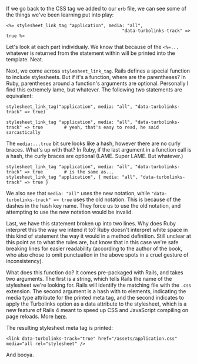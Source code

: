 If we go back to the CSS tag we added to our `erb` file, we can see some of the things we've been learning put into play:

	<%= stylesheet_link_tag "application", media: "all",
												"data-turbolinks-track" => true %>

Let's look at each part individualy.  We know that because of the `<%=...` whatever is returned from the statement within will be printed into the template.  Neat.

Next, we come across `stylesheet_link_tag`.  Rails defines a special function to include stylesheets.  But if it's a function, where are the parentheses?  In Ruby, parentheses around a function's arguments are optional.  Personally I find this extremely lame, but whatever.  The following two statements are equivalent:

	stylesheet_link_tag("application", media: "all", "data-turbolinks-track" => true)

	stylesheet_link_tag "application", media: "all", "data-turbolinks-track" => true        # yeah, that's easy to read, he said sarcastically

The `media:...true` bit sure looks like a hash, however there are no curly braces.  What's up with that?  In Ruby, if the last argument in a function call is a hash, the curly braces are optional (LAME.  Super LAME.  But whatever.)

	stylesheet_link_tag "application", media: "all", "data-turbolinks-track" => true        # is the same as...
	stylesheet_link_tag "application", { media: "all", "data-turbolinks-track" => true }

We also see that `media: "all"` uses the new notation, while `"data-turbolinks-track" => true` uses the old notation.  This is because of the dashes in the hash key name.  They force us to use the old notation, and attempting to use the new notation would be invalid.

Last, we have this statement broken up into two lines.  Why does Ruby interpret this the way we intend it to?  Ruby doesn't interpret white space in this kind of statement the way it would in a method definition.  Still unclear at this point as to what the rules are, but know that in this case we're safe breaking lines for easier readability (according to the author of the book, who also chose to omit punctuation in the above spots in a cruel gesture of inconsistency).

What does this function do?  It comes pre-packaged with Rails, and takes two arguments.  The first is a string, which tells Rails the name of the stylesheet we're looking for.  Rails will identify the matching file with the `.css` extension.  The second argument is a hash with to elements, indicating the media type attribute for the printed meta tag, and the second indicates to apply the Turbolinks option as a data attribute to the stylesheet, which is a new feature of Rails 4 meant to speed up CSS and JavaScript compiling on page reloads.  More [here](https://github.com/rails/turbolinks).

The resulting stylesheet meta tag is printed:

	<link data-turbolinks-track="true" href="/assets/application.css" media="all rel="stylesheet" />

And booya.